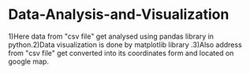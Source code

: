 # Data-Analysis-and-Visualization
1)Here data from "csv file" get analysed using pandas library in python.2)Data visualization is done by matplotlib library .3)Also address from "csv file" get converted into its coordinates form and located on google map.
